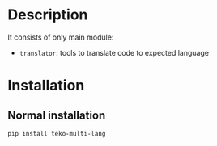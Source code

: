 # Description
    
It consists of only main module:

- `translator`: tools to translate code to expected language

# Installation
 
## Normal installation

```bash
pip install teko-multi-lang
```